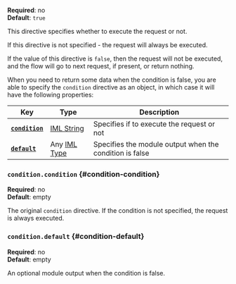 **Required**: no  
**Default**: `true`

This directive specifies whether to execute the request or not.

If this directive is not specified - the request will always be
executed.

If the value of this directive is `false`, then the request will not be
executed, and the flow will go to next request, if present, or return
nothing.

When you need to return some data when the condition is false, you are able to
specify the `condition` directive as an object, in which case it will have
the following properties:

| Key                                     | Type                                        | Description                                             |
| ---                                     | ---                                         | ---                                                     |
| [**`condition`**](#condition-condition) | [IML String](types.md#iml-string)           | Specifies if to execute the request or not              |
| [**`default`**](#condition-default)     | Any [IML Type](articles/types.md#iml-types) | Specifies the module output when the condition is false |

### `condition.condition` {#condition-condition}

**Required**: no  
**Default**: empty

The original `condition` directive. If the condition is not specified, the request is always executed.

### `condition.default` {#condition-default}

**Required**: no  
**Default**: empty

An optional module output when the condition is false.
